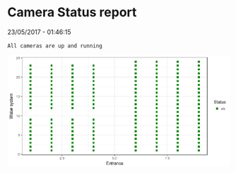 Camera Status report
================
23/05/2017 - 01:46:15

    All cameras are up and running

![](camreport_files/figure-markdown_github/unnamed-chunk-2-1.png)
